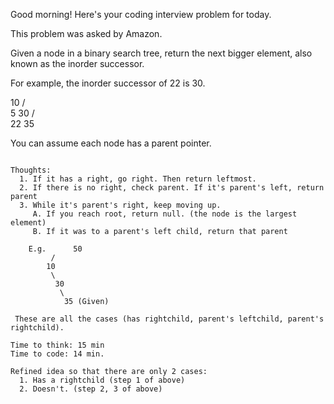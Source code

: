 Good morning! Here's your coding interview problem for today.

This problem was asked by Amazon.

Given a node in a binary search tree, return the next bigger element, also known as the inorder successor.

For example, the inorder successor of 22 is 30.

   10
  /  \
 5    30
     /  \
   22    35
   
You can assume each node has a parent pointer.


~~~~~~~~~~~~~~~~~~~~~~~~~~~~

Thoughts:
  1. If it has a right, go right. Then return leftmost.
  2. If there is no right, check parent. If it's parent's left, return parent
  3. While it's parent's right, keep moving up.
     A. If you reach root, return null. (the node is the largest element)
     B. If it was to a parent's left child, return that parent

	E.g.   	  50 
		 /
		10
		 \
		  30
		   \
		    35 (Given)

 These are all the cases (has rightchild, parent's leftchild, parent's rightchild).

Time to think: 15 min
Time to code: 14 min.

Refined idea so that there are only 2 cases:
  1. Has a rightchild (step 1 of above)
  2. Doesn't. (step 2, 3 of above)


